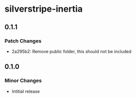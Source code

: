# silverstripe-inertia

## 0.1.1

### Patch Changes

- 2a295b2: Remove public folder, this should not be included

## 0.1.0

### Minor Changes

- Intitial release
